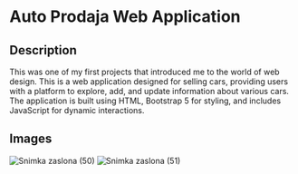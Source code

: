 # Auto Prodaja Web Application

## Description

This was one of my first projects that introduced me to the world of web design. This is a web application designed for selling cars, providing users with a platform to explore, add, and update information about various cars. The application is built using HTML, Bootstrap 5 for styling, and includes JavaScript for dynamic interactions. 

## Images

![Snimka zaslona (50)](https://github.com/Faariis/Car-selling-site/assets/84626163/fc041db4-8535-488d-b7dd-3728ab3b3cfc)
![Snimka zaslona (51)](https://github.com/Faariis/Car-selling-site/assets/84626163/4c8f9299-9fb8-41d6-9ff3-2b6c1667e355)
